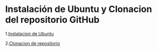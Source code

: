 # Instalación de Ubuntu y Clonacion del repositorio GitHub

1.[Instalacion de Ubuntu](./Instalacion_Ubuntu20.md)

2.[Clonacion de repositorio](./Clonacion_Repo_Git.md)

